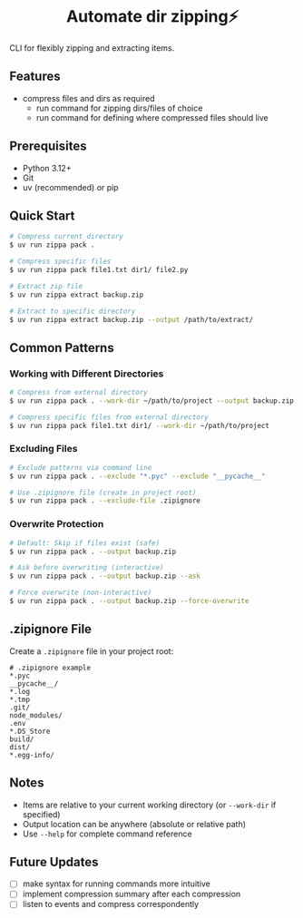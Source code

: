 <h1 align="center">Automate dir zipping⚡️</h1>
CLI for flexibly zipping and extracting items.

## Features
* compress files and dirs as required
    - run command for zipping dirs/files of choice
    - run command for defining where compressed files should live

## Prerequisites
* Python 3.12+
* Git
* uv (recommended) or pip

## Quick Start

```bash
# Compress current directory
$ uv run zippa pack .

# Compress specific files
$ uv run zippa pack file1.txt dir1/ file2.py

# Extract zip file
$ uv run zippa extract backup.zip

# Extract to specific directory
$ uv run zippa extract backup.zip --output /path/to/extract/
```

## Common Patterns

### Working with Different Directories

```bash
# Compress from external directory
$ uv run zippa pack . --work-dir ~/path/to/project --output backup.zip

# Compress specific files from external directory
$ uv run zippa pack file1.txt dir1/ --work-dir ~/path/to/project
```

### Excluding Files

```bash
# Exclude patterns via command line
$ uv run zippa pack . --exclude "*.pyc" --exclude "__pycache__"

# Use .zipignore file (create in project root)
$ uv run zippa pack . --exclude-file .zipignore
```

### Overwrite Protection

```bash
# Default: Skip if files exist (safe)
$ uv run zippa pack . --output backup.zip

# Ask before overwriting (interactive)
$ uv run zippa pack . --output backup.zip --ask

# Force overwrite (non-interactive)
$ uv run zippa pack . --output backup.zip --force-overwrite
```

## .zipignore File

Create a `.zipignore` file in your project root:

```
# .zipignore example
*.pyc
__pycache__/
*.log
*.tmp
.git/
node_modules/
.env
*.DS_Store
build/
dist/
*.egg-info/
```

## Notes

- Items are relative to your current working directory (or `--work-dir` if specified)
- Output location can be anywhere (absolute or relative path)
- Use `--help` for complete command reference


## Future Updates
* [ ] make syntax for running commands more intuitive
* [ ] implement compression summary after each compression
* [ ] listen to events and compress correspondently
